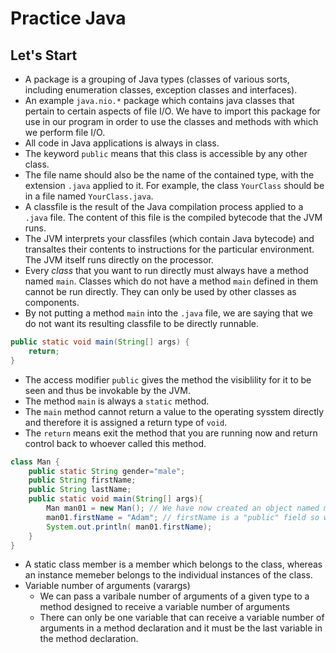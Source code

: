 # Practice Java

## Let's Start
- A package is a grouping of Java types (classes of various sorts, including enumeration classes, exception classes and interfaces).
- An example `java.nio.*` package which contains java classes that pertain to certain aspects of file I/O. We have to import this package for use in our program in order to use the classes and methods with which we perform file I/O.
- All code in Java applications is always in class.
- The keyword `public` means that this class is accessible by any other class.
- The file name should also be the name of the contained type, with the extension `.java` applied to it. For example, the class `YourClass` should be in a file named `YourClass.java`.
- A classfile is the result of the Java compilation process applied to a `.java` file. The content of this file is the compiled bytecode that the JVM runs.
- The JVM interprets your classfiles (which contain Java bytecode) and transaltes their contents to instructions for the particular environment. The JVM itself runs directly on the processor.
- Every _class_ that you want to run directly must always have a method named `main`. Classes which do not have a method `main` defined in them cannot be run directly. They can only be used by other classes as components.
- By not putting a method `main` into the `.java` file, we are saying that we do not want its resulting classfile to be directly runnable.

```java
public static void main(String[] args) {
    return;
}
```
- The access modifier `public` gives the method the visiblility for it to be seen and thus be invokable by the JVM.
- The method `main` is always a `static` method.
- The `main` method cannot return a value to the operating sysstem directly and therefore it is assigned a return type of `void`.
- The `return` means exit the method that you are running now and return control back to whoever called this method.

```java
class Man {
    public static String gender="male";
    public String firstName;
    public String lastName;
    public static void main(String[] args){
        Man man01 = new Man(); // We have now created an object named man01 of the class Man
        man01.firstName = "Adam"; // firstName is a "public" field so we can set it in any method
        System.out.println( man01.firstName);
    }
}
```
- A static class member is a member which belongs to the class, whereas an instance memeber belongs to the individual instances of the class.
- Variable number of arguments (varargs)
    - We can pass a varibale number of arguments of a given type to a method designed to receive a variable number of arguments
    - There can only be one variable that can receive a variable number of arguments in a method declaration and it must be the last variable in the method declaration.